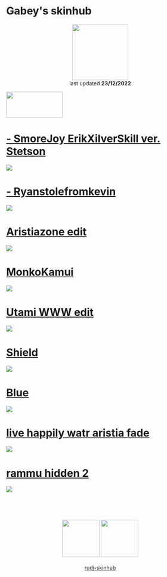 # Gabey's skinhub
<p align="center">
<a href="https://osu.ppy.sh/users/12904237">
  <img src="https://a.ppy.sh/12904237"  
       width="150"
       height="150"></a>
<br>
last updated <b>23/12/2022</b>
</p>

<a href="https://www.youtube.com/watch?v=kbbgypvGPgM">
<img src="https://i.imgur.com/uDyKiLi.png"
       width="151" 
       height="70"/></a>

 # [- SmoreJoy ErikXilverSkill ver. Stetson](https://github.com/rudj-skinhub/woal/raw/tyfh/gabey/-_SmoreJoy_ErikXilverSkill_ver._Stetson.osk)
[![](https://osu.ppy.sh/ss/18125797/a2bd)](https://github.com/rudj-skinhub/woal/raw/tyfh/gabey/-_SmoreJoy_ErikXilverSkill_ver._Stetson.osk)

 # [- Ryanstolefromkevin](https://github.com/rudj-skinhub/woal/raw/tyfh/gabey/-_Ryanstolefromkevin.osk)
[![](https://osu.ppy.sh/ss/18125806/d26a)](https://github.com/rudj-skinhub/woal/raw/tyfh/gabey/-_Ryanstolefromkevin.osk)

 # [Aristiazone edit](https://github.com/rudj-skinhub/woal/raw/tyfh/gabey/Aristiazone_edit.osk)
[![](https://osu.ppy.sh/ss/18125810/9a1d)](https://github.com/rudj-skinhub/woal/raw/tyfh/gabey/Aristiazone_edit.osk)

 # [MonkoKamui](https://github.com/rudj-skinhub/woal/raw/tyfh/gabey/MonkoKamui.osk)
[![](https://osu.ppy.sh/ss/18125813/4257)](https://github.com/rudj-skinhub/woal/raw/tyfh/gabey/MonkoKamui.osk)

 # [Utami WWW edit](https://github.com/rudj-skinhub/woal/raw/tyfh/gabey/Utami_WWW_edit.osk)
[![](https://osu.ppy.sh/ss/18125816/79e4)](https://github.com/rudj-skinhub/woal/raw/tyfh/gabey/Utami_WWW_edit.osk)

 # [Shield](https://github.com/rudj-skinhub/woal/raw/tyfh/gabey/Shield.osk)
[![](https://osu.ppy.sh/ss/18125825/ce2e)](https://github.com/rudj-skinhub/woal/raw/tyfh/gabey/Shield.osk)

 # [Blue](https://github.com/rudj-skinhub/woal/raw/tyfh/gabey/Blue.osk)
[![](https://osu.ppy.sh/ss/18125829/1609)](https://github.com/rudj-skinhub/woal/raw/tyfh/gabey/Blue.osk)

 # [live happily watr aristia fade](https://github.com/rudj-skinhub/woal/raw/tyfh/gabey/live_happily_watr_aristia_fade.osk)
[![](https://osu.ppy.sh/ss/18125831/1b2c)](https://github.com/rudj-skinhub/woal/raw/tyfh/gabey/live_happily_watr_aristia_fade.osk)

 # [rammu hidden 2](https://github.com/rudj-skinhub/woal/raw/tyfh/gabey/rammu_hidden_2.osk)
[![](https://osu.ppy.sh/ss/18125832/0767)](https://github.com/rudj-skinhub/woal/raw/tyfh/gabey/rammu_hidden_2.osk)

#
<p align="center">
  <br></br>
  <a href="https://www.twitch.tv/gaybey_">
  <img src="https://i.imgur.com/HM030lk.png" 
       width="100" 
       height="100"></a>
  <a href="https://twitter.com/gabeyosu">
  <img src="https://i.imgur.com/PUQ5uWf.png" 
       width="100" 
       height="100"></a>
  <br></br>
  <a href="README.md">rudj-skinhub</a>
 </p>
